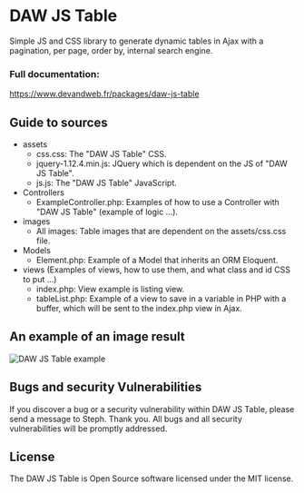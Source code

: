 # DAW JS Table

Simple JS and CSS library to generate dynamic tables in Ajax with a pagination, per page, order by, internal search engine.

### Full documentation:
https://www.devandweb.fr/packages/daw-js-table






## Guide to sources
* assets
    * css.css: The "DAW JS Table" CSS.
    * jquery-1.12.4.min.js: JQuery which is dependent on the JS of "DAW JS Table".
    * js.js: The "DAW JS Table" JavaScript.
* Controllers
    * ExampleController.php: Examples of how to use a Controller with "DAW JS Table" (example of logic ...).
* images
    * All images: Table images that are dependent on the assets/css.css file.
* Models
    * Element.php: Example of a Model that inherits an ORM Eloquent.
* views (Examples of views, how to use them, and what class and id CSS to put ...)
    * index.php: View example is listing view.
    * tableList.php: Example of a view to save in a variable in PHP with a buffer, which will be sent to the index.php view in Ajax.






## An example of an image result
![DAW JS Table example](https://www.devandweb.fr/medias/upload/package/daw-js-table-example.png)






## Bugs and security Vulnerabilities
If you discover a bug or a security vulnerability within DAW JS Table, please send a message to Steph. Thank you.
All bugs and all security vulnerabilities will be promptly addressed.






## License
The DAW JS Table is Open Source software licensed under the MIT license.